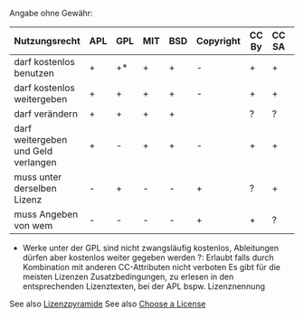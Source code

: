 Angabe ohne Gewähr:

| Nutzungsrecht                      |APL|GPL|MIT|BSD|Copyright|CC By|CC SA|CC 0|CC ND|CC NC| 
|---|---|---|---|---|---|---|---|---|---|---|
| darf kostenlos benutzen            |  + |  +*| +  | +  | -  |  + | +  | +  | +  | +  |
| darf kostenlos weitergeben         |  + |  + | +  | +  | -  |  + | +  | +  | +  | +  |
| darf verändern                     | +  | +  | +  | +  |    |  ? | ?  | +  | -  | ?  |
| darf weitergeben und Geld verlangen| +  | -  | +  | +  | -  |  + | +  | +  | ?  | -  |
|  muss unter derselben Lizenz       | -  | +  |  - | -  | +  |  ? | +  | -  | ?  | ?  |
| muss Angeben von wem               | -  | -  |  - | -  | +  |  + | ?  | -  | ?  | ?  |

* Werke unter der GPL sind nicht zwangsläufig kostenlos, Ableitungen dürfen aber kostenlos weiter gegeben werden
?: Erlaubt falls durch Kombination mit anderen CC-Attributen nicht verboten
Es gibt für die meisten Lizenzen Zusatzbedingungen, zu erlesen in den entsprechenden Lizenztexten, bei der APL bspw. Lizenznennung

See also [Lizenzpyramide](https://creativecommons.org/share-your-work/public-domain/freeworks)
See also [Choose a License](https://choosealicense.com/licenses/)
